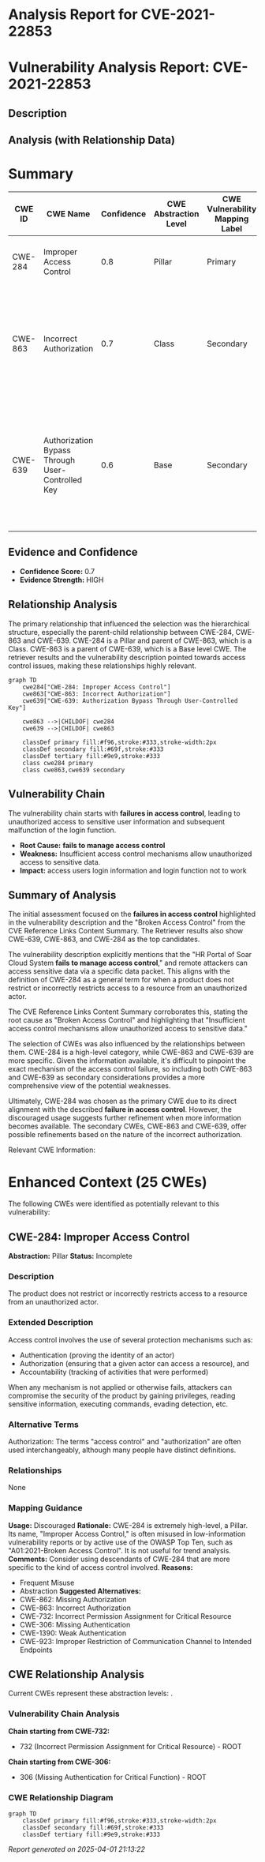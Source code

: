 # Analysis Report for CVE-2021-22853

# Vulnerability Analysis Report: CVE-2021-22853

## Description



## Analysis (with Relationship Data)

# Summary
| CWE ID | CWE Name | Confidence | CWE Abstraction Level | CWE Vulnerability Mapping Label | CWE-Vulnerability Mapping Notes |
|---|---|---|---|---|---|
| CWE-284 | Improper Access Control | 0.8 | Pillar | Primary | Discouraged: CWE-284 is extremely high-level, a Pillar. |
| CWE-863 | Incorrect Authorization | 0.7 | Class | Secondary | Allowed-with-Review: This CWE entry is a Class and might have Base-level children that would be more appropriate. |
| CWE-639 | Authorization Bypass Through User-Controlled Key | 0.6 | Base | Secondary | Allowed: This CWE entry is at the Base level of abstraction, which is a preferred level of abstraction for mapping to the root causes of vulnerabilities. |

## Evidence and Confidence

*   **Confidence Score:** 0.7
*   **Evidence Strength:** HIGH

## Relationship Analysis
The primary relationship that influenced the selection was the hierarchical structure, especially the parent-child relationship between CWE-284, CWE-863 and CWE-639. CWE-284 is a Pillar and parent of CWE-863, which is a Class. CWE-863 is a parent of CWE-639, which is a Base level CWE. The retriever results and the vulnerability description pointed towards access control issues, making these relationships highly relevant.

```mermaid
graph TD
    cwe284["CWE-284: Improper Access Control"]
    cwe863["CWE-863: Incorrect Authorization"]
    cwe639["CWE-639: Authorization Bypass Through User-Controlled Key"]
    
    cwe863 -->|CHILDOF| cwe284
    cwe639 -->|CHILDOF| cwe863
    
    classDef primary fill:#f96,stroke:#333,stroke-width:2px
    classDef secondary fill:#69f,stroke:#333
    classDef tertiary fill:#9e9,stroke:#333
    class cwe284 primary
    class cwe863,cwe639 secondary
```

## Vulnerability Chain
The vulnerability chain starts with **failures in access control**, leading to unauthorized access to sensitive user information and subsequent malfunction of the login function.
  - **Root Cause:** **fails to manage access control**
  - **Weakness:** Insufficient access control mechanisms allow unauthorized access to sensitive data.
  - **Impact:** access users login information and login function not to work

## Summary of Analysis
The initial assessment focused on the **failures in access control** highlighted in the vulnerability description and the "Broken Access Control" from the CVE Reference Links Content Summary. The Retriever results also show CWE-639, CWE-863, and CWE-284 as the top candidates.

The vulnerability description explicitly mentions that the "HR Portal of Soar Cloud System **fails to manage access control**," and remote attackers can access sensitive data via a specific data packet. This aligns with the definition of CWE-284 as a general term for when a product does not restrict or incorrectly restricts access to a resource from an unauthorized actor.

The CVE Reference Links Content Summary corroborates this, stating the root cause as "Broken Access Control" and highlighting that "Insufficient access control mechanisms allow unauthorized access to sensitive data."

The selection of CWEs was also influenced by the relationships between them. CWE-284 is a high-level category, while CWE-863 and CWE-639 are more specific. Given the information available, it's difficult to pinpoint the exact mechanism of the access control failure, so including both CWE-863 and CWE-639 as secondary considerations provides a more comprehensive view of the potential weaknesses.

Ultimately, CWE-284 was chosen as the primary CWE due to its direct alignment with the described **failure in access control**. However, the discouraged usage suggests further refinement when more information becomes available. The secondary CWEs, CWE-863 and CWE-639, offer possible refinements based on the nature of the incorrect authorization.

Relevant CWE Information:

# Enhanced Context (25 CWEs)
The following CWEs were identified as potentially relevant to this vulnerability:

## CWE-284: Improper Access Control
**Abstraction:** Pillar
**Status:** Incomplete

### Description
The product does not restrict or incorrectly restricts access to a resource from an unauthorized actor.

### Extended Description
Access control involves the use of several protection mechanisms such as:
  - Authentication (proving the identity of an actor)
  - Authorization (ensuring that a given actor can access a resource), and
  - Accountability (tracking of activities that were performed)

When any mechanism is not applied or otherwise fails, attackers can compromise the security of the product by gaining privileges, reading sensitive information, executing commands, evading detection, etc.

### Alternative Terms
Authorization: The terms "access control" and "authorization" are often used interchangeably, although many people have distinct definitions.

### Relationships
None

### Mapping Guidance
**Usage:** Discouraged
**Rationale:** CWE-284 is extremely high-level, a Pillar. Its name, "Improper Access Control," is often misused in low-information vulnerability reports or by active use of the OWASP Top Ten, such as "A01:2021-Broken Access Control". It is not useful for trend analysis.
**Comments:** Consider using descendants of CWE-284 that are more specific to the kind of access control involved.
**Reasons:**
- Frequent Misuse
- Abstraction
**Suggested Alternatives:**
- CWE-862: Missing Authorization
- CWE-863: Incorrect Authorization
- CWE-732: Incorrect Permission Assignment for Critical Resource
- CWE-306: Missing Authentication
- CWE-1390: Weak Authentication
- CWE-923: Improper Restriction of Communication Channel to Intended Endpoints


## CWE Relationship Analysis

Current CWEs represent these abstraction levels: .


### Vulnerability Chain Analysis

**Chain starting from CWE-732:**
- 732 (Incorrect Permission Assignment for Critical Resource) - ROOT


**Chain starting from CWE-306:**
- 306 (Missing Authentication for Critical Function) - ROOT



### CWE Relationship Diagram

```mermaid
graph TD
    classDef primary fill:#f96,stroke:#333,stroke-width:2px
    classDef secondary fill:#69f,stroke:#333
    classDef tertiary fill:#9e9,stroke:#333
```



*Report generated on 2025-04-01 21:13:22*
